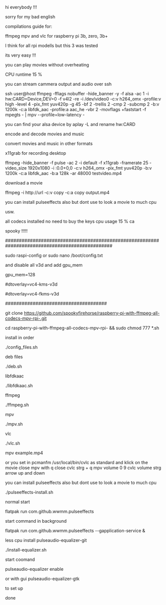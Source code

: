 hi everybody !!!

sorry for my bad english

compilations guide for:

ffmpeg mpv and vlc for raspberry pi 3b, zero, 3b+

I think for all rpi modells but this 3 was tested

its very easy !!!

you can play movies without overheating

CPU runtime 15 %

you can stream cammera output and audio over ssh

ssh user@host ffmpeg -fflags nobuffer  -hide_banner -y   -f alsa  -ac 1 -i hw:CARD=Device,DEV=0      -f v4l2  -re -i /dev/video0    -c:v h264_omx -profile:v high  -level 4  -pix_fmt yuv420p -g 45 -bf 2 -trellis 2 -cmp 2 -subcmp 2  -b:v 1200k  -c:a libfdk_aac  -profile:a aac_he -vbr 2 -movflags +faststart    -f  mpegts  - | mpv --profile=low-latency   -

you can find your alsa device by  aplay -L  and rename hw:CARD

encode and decode movies and music

convert movies and music in other formats

x11grab for recording desktop

ffmpeg  -hide_banner -f pulse -ac 2 -i default -f x11grab -framerate 25 -video_size 1920x1080 -i :0.0+0,0 -c:v h264_omx  -pix_fmt yuv420p  -b:v 1200k -c:a libfdk_aac -b:a 128k  -ar 48000   testvideo.mp4

download a movie 

ffmpeg -i http://url -c:v copy -c:a copy output.mp4

you can install pulseeffects also
but dont use to look a movie to much cpu 

usw.

all codecs installed no need to buy the keys cpu usage 15 % ca 

spooky !!!!!

###############################################################################################

sudo raspi-config
or
sudo nano /boot/config.txt

and disable all v3d
and add gpu_mem

gpu_mem=128

#dtoverlay=vc4-kms-v3d

#dtoverlay=vc4-fkms-v3d

#####################################


git clone https://github.com/spookyfirehorse/raspberry-pi-with-ffmpeg-all-codecs-mpv-rpi-.git

cd raspberry-pi-with-ffmpeg-all-codecs-mpv-rpi- && sudo chmod 777 *.sh

install in order

./config_files.sh

deb files

./deb.sh

libfdkaac

./libfdkaac.sh

ffmpeg

./ffmpeg.sh

mpv

./mpv.sh


vlc

./vlc.sh


mpv example.mp4

or you set in pcmanfm /usr/local/bin/cvlc as standard
and klick on the movie
close mpv with q
close cvlc strg + q
mpv volume 0 9
cvlc volume strg arrow up and down


you can install pulseeffects also
but dont use to look a movie to much cpu 


./pulseeffects-install.sh

normal start 

flatpak run com.github.wwmm.pulseeffects

start command in background

flatpak run com.github.wwmm.pulseeffects --gapplication-service &


less cpu install pulseaudio-equalizer-git

./install-equalizer.sh

start coomand 

pulseaudio-equalizer enable

or with gui
pulseaudio-equalizer-gtk

to set up





done

